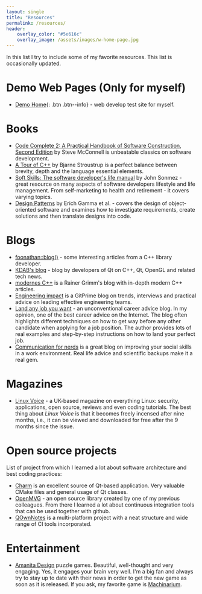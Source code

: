 ```yaml
---
layout: single
title: "Resources"
permalink: /resources/
header:
    overlay_color: "#5e616c"
    overlay_image: /assets/images/w-home-page.jpg
---
```


In this list I try to include some of my favorite resources. This list is occasionally updated.

# Demo Web Pages (Only for myself)

* [Demo Home](/WebContent/html/){: .btn .btn--info} - web develop test site for myself.

# Books

* [Code Complete 2: A Practical Handbook of Software Construction, Second Edition](http://a.co/4WwA5IA) by Steve McConnell is unbeatable classics on software development.
* [A Tour of C++](http://a.co/alqLoeX) by Bjarne Stroustrup is a perfect balance between brevity, depth and the language essential elements.
* [Soft Skills: The software developer's life manual](http://a.co/hGdAB08) by John Sonmez - great resource on many aspects of software developers lifestyle and life management. From self-marketing to health and retirement - it covers varying topics.
* [Design Patterns](http://a.co/dexKqsi) by Erich Gamma et al. - covers the design of object-oriented software and examines how to investigate requirements, create solutions and then translate designs into code.

# Blogs

* [foonathan::blog()](http://foonathan.net) - some interesting articles from a C++ library developer.
* [KDAB's blog](https://www.kdab.com/category/blogs/) - blog by developers of Qt on C++, Qt, OpenGL and related tech news.
* [modernes C++](https://twitter.com/rainer_grimm) is a Rainer Grimm's blog with in-depth modern C++ articles.
* [Engineering impact](https://blog.gitprime.com/) is a GitPrime blog on trends, interviews and practical advice on leading effective engineering teams.
* [Land any job you want](http://landanyjobyouwant.com/) - an unconventional career advice blog. In my opinion, one of the best career advice on the Internet. The blog often highlights different techniques on how to get way before any other candidate when applying for a job position. The author provides lots of real examples and step-by-step instructions on how to land your perfect job.
* [Communication for nerds](http://www.communicationfornerds.com/) is a great blog on improving your social skills in a work environment. Real life advice and scientific backups make it a real gem.

# Magazines

* [Linux Voice](https://www.linuxvoice.com/) - a UK-based magazine on everything Linux: security, applications, open source, reviews and even coding tutorials. The best thing about *Linux Voice* is that it becomes freely incensed after nine months, i.e., it can be viewed and downloaded for free after the 9 months since the issue.

# Open source projects

List of project from which I learned a lot about software architecture and best coding practices:

* [Charm](https://github.com/KDAB/Charm) is an excellent source of Qt-based application. Very valuable CMake files and general usage of Qt classes.
* [OpenMVG](https://github.com/openMVG/openMVG) - an open source library created by one of my previous colleagues. From there I learned a lot about continuous integration tools that can be used together with github.
* [QOwnNotes](https://github.com/pbek/QOwnNotes) is a multi-platform project with a neat structure and wide range of CI tools incorporated.

# Entertainment

* [Amanita Design](http://amanita-design.net/index.html) puzzle games. Beautiful, well-thought and very engaging. Yes, it engages your brain very well. I'm a big fan and always try to stay up to date with their news in order to get the new game as soon as it is released. If you ask, my favorite game is [Machinarium](http://machinarium.net/).
